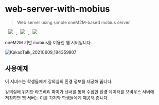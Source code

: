 # web-server-with-mobius
> Web server using simple oneM2M-based mobius server

<a href="https://nodejs.org/ko/">
    <img 
        src="http://img.shields.io/badge/-Node.js-white?style=flat&logo=Node.js&link=https://nodejs.org/ko/"
        style="height : auto; margin-left : 10px; margin-right : 10px;"/>
</a>
<a href="https://developer.mozilla.org/ko/docs/Web/CSS">
    <img 
        src="http://img.shields.io/badge/-CSS-orange?style=flat&logo=CSS&link=https://developer.mozilla.org/ko/docs/Web/CSS"
        style="height : auto; margin-left : 10px; margin-right : 10px;"/>
</a>
<a href="https://developer.mozilla.org/ko/docs/Web/HTML">
    <img 
        src="http://img.shields.io/badge/-html-blue?style=flat&logo=html&link=https://developer.mozilla.org/ko/docs/Web/HTML"
        style="height : auto; margin-left : 10px; margin-right : 10px;"/>
</a>

oneM2M 기반 mobius를 이용한 웹 서버입니다.

![KakaoTalk_20210609_184359807](https://user-images.githubusercontent.com/75168305/123225740-f7959a80-d50d-11eb-8c4a-b82cc325af65.jpg)

## 사용예제

이 서비스는 학생들에게 강의실의 환경 정보를 제공해 줍니다.

강의실에 위치한 라즈베리 파이가 센서를 통해 수집한 환경 데이터를 모비우스 서버에 저장하면 웹 서버는 이를 가져와 학생들에게 제공해 줍니다.

